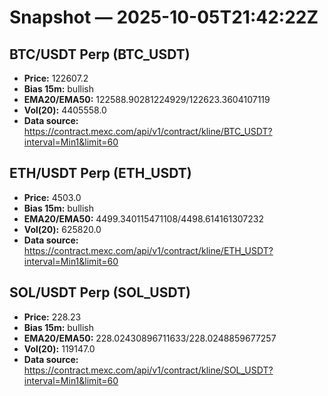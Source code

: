 # Snapshot — 2025-10-05T21:42:22Z

## BTC/USDT Perp (BTC_USDT)
- **Price:** 122607.2
- **Bias 15m:** bullish
- **EMA20/EMA50:** 122588.90281224929/122623.3604107119
- **Vol(20):** 4405558.0
- **Data source:** https://contract.mexc.com/api/v1/contract/kline/BTC_USDT?interval=Min1&limit=60

## ETH/USDT Perp (ETH_USDT)
- **Price:** 4503.0
- **Bias 15m:** bullish
- **EMA20/EMA50:** 4499.340115471108/4498.614161307232
- **Vol(20):** 625820.0
- **Data source:** https://contract.mexc.com/api/v1/contract/kline/ETH_USDT?interval=Min1&limit=60

## SOL/USDT Perp (SOL_USDT)
- **Price:** 228.23
- **Bias 15m:** bullish
- **EMA20/EMA50:** 228.02430896711633/228.0248859677257
- **Vol(20):** 119147.0
- **Data source:** https://contract.mexc.com/api/v1/contract/kline/SOL_USDT?interval=Min1&limit=60

